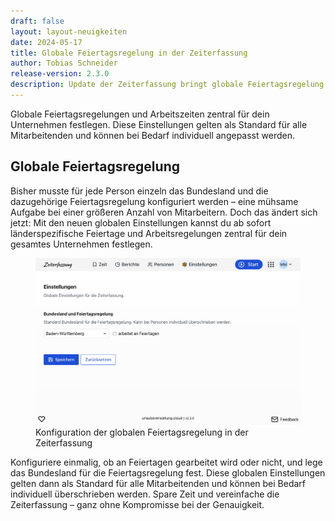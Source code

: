 ```yaml
---
draft: false
layout: layout-neuigkeiten
date: 2024-05-17
title: Globale Feiertagsregelung in der Zeiterfassung
author: Tobias Schneider
release-version: 2.3.0
description: Update der Zeiterfassung bringt globale Feiertagsregelung
---
```


Globale Feiertagsregelungen und Arbeitszeiten zentral für dein Unternehmen festlegen. Diese Einstellungen gelten als Standard für alle Mitarbeitenden und können bei Bedarf individuell angepasst werden.

<!-- more -->

## Globale Feiertagsregelung

Bisher musste für jede Person einzeln das Bundesland und die dazugehörige Feiertagsregelung konfiguriert werden – eine mühsame Aufgabe bei einer größeren Anzahl von Mitarbeitern. Doch das ändert sich jetzt: Mit den neuen globalen Einstellungen kannst du ab sofort länderspezifische Feiertage und Arbeitsregelungen zentral für dein gesamtes Unternehmen festlegen.

<div class="flex my-8">
    <figure>
        <picture>
            <source srcset="globale-feiertagsregelung-konfiguration.avif" type="image/avif" />
            <img
              src="globale-feiertagsregelung-konfiguration.jpg"
              alt="Konfiguration der globalen Feiertagsregelung in der Zeiterfassung"
              decoding="async"
              loading="lazy"
              class="rounded-lg"
            />
        </picture>
        <figcaption class="text-sm text-center">Konfiguration der globalen Feiertagsregelung in der Zeiterfassung</figcaption>
    </figure>
</div>

Konfiguriere einmalig, ob an Feiertagen gearbeitet wird oder nicht, und lege das Bundesland für die Feiertagsregelung fest. Diese globalen Einstellungen gelten dann als Standard für alle Mitarbeitenden und können bei Bedarf individuell überschrieben werden. Spare Zeit und vereinfache die Zeiterfassung – ganz ohne Kompromisse bei der Genauigkeit.
